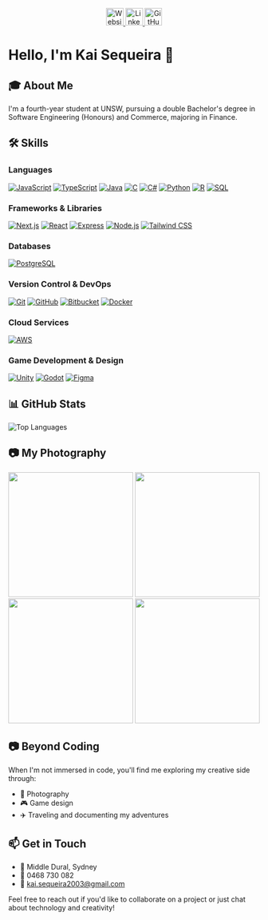<p align="center">
  <a href="https://kaisequeira.com">
    <img src="https://img.shields.io/badge/-Website-4285F4?style=for-the-badge&logo=google-chrome&logoColor=white" alt="Website" height="35"/>
  </a>
  <a href="https://linkedin.com/in/knsequeira">
    <img src="https://img.shields.io/badge/-LinkedIn-0077B5?style=for-the-badge&logo=linkedin&logoColor=white" alt="LinkedIn" height="35"/>
  </a>
  <a href="https://github.com/kaisequeira">
    <img src="https://img.shields.io/badge/-GitHub-181717?style=for-the-badge&logo=github&logoColor=white" alt="GitHub" height="35"/>
  </a>
</p>

# Hello, I'm Kai Sequeira 👋

## 🎓 About Me

I'm a fourth-year student at UNSW, pursuing a double Bachelor's degree in Software Engineering (Honours) and Commerce, majoring in Finance.

## 🛠 Skills

### Languages
[![JavaScript](https://skillicons.dev/icons?i=js)](https://developer.mozilla.org/en-US/docs/Web/JavaScript)
[![TypeScript](https://skillicons.dev/icons?i=ts)](https://www.typescriptlang.org/)
[![Java](https://skillicons.dev/icons?i=java)](https://www.java.com/)
[![C](https://skillicons.dev/icons?i=c)](https://en.cppreference.com/w/c/language)
[![C#](https://skillicons.dev/icons?i=cs)](https://docs.microsoft.com/en-us/dotnet/csharp/)
[![Python](https://skillicons.dev/icons?i=python)](https://www.python.org/)
[![R](https://skillicons.dev/icons?i=r)](https://www.r-project.org/)
[![SQL](https://skillicons.dev/icons?i=sql)](https://www.sql.org/)

### Frameworks & Libraries
[![Next.js](https://skillicons.dev/icons?i=nextjs)](https://nextjs.org/)
[![React](https://skillicons.dev/icons?i=react)](https://reactjs.org/)
[![Express](https://skillicons.dev/icons?i=express)](https://expressjs.com/)
[![Node.js](https://skillicons.dev/icons?i=nodejs)](https://nodejs.org/)
[![Tailwind CSS](https://skillicons.dev/icons?i=tailwind)](https://tailwindcss.com/)

### Databases
[![PostgreSQL](https://skillicons.dev/icons?i=postgres)](https://www.postgresql.org/)

### Version Control & DevOps
[![Git](https://skillicons.dev/icons?i=git)](https://git-scm.com/)
[![GitHub](https://skillicons.dev/icons?i=github)](https://github.com/)
[![Bitbucket](https://skillicons.dev/icons?i=bitbucket)](https://bitbucket.org/)
[![Docker](https://skillicons.dev/icons?i=docker)](https://www.docker.com/)

### Cloud Services
[![AWS](https://skillicons.dev/icons?i=aws)](https://aws.amazon.com/)

### Game Development & Design
[![Unity](https://skillicons.dev/icons?i=unity)](https://unity.com/)
[![Godot](https://skillicons.dev/icons?i=godot)](https://godotengine.org/)
[![Figma](https://skillicons.dev/icons?i=figma)](https://www.figma.com/)

## 📊 GitHub Stats

![Top Languages](https://github-readme-stats.vercel.app/api/top-langs/?username=kaisequeira&layout=compact&theme=radical)

## 📷 My Photography

<p align="center">
  <img src="https://via.placeholder.com/250x250.png?text=Photo+1" width="250" />
  <img src="https://via.placeholder.com/250x250.png?text=Photo+2" width="250" /> 
  <img src="https://via.placeholder.com/250x250.png?text=Photo+3" width="250" />
  <img src="https://via.placeholder.com/250x250.png?text=Photo+4" width="250" />
</p>

## 📷 Beyond Coding

When I'm not immersed in code, you'll find me exploring my creative side through:
- 📸 Photography
- 🎮 Game design
- ✈️ Traveling and documenting my adventures

## 📫 Get in Touch

- 📍 Middle Dural, Sydney
- 📱 0468 730 082
- 📧 kai.sequeira2003@gmail.com

Feel free to reach out if you'd like to collaborate on a project or just chat about technology and creativity!
